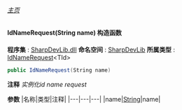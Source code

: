 ###### [主页](./Index.md "主页")
#### IdNameRequest(String name) 构造函数
**程序集** : [SharpDevLib.dll](./SharpDevLib.assembly.md "SharpDevLib.dll")
**命名空间** : [SharpDevLib](./SharpDevLib.namespace.md "SharpDevLib")
**所属类型** : [IdNameRequest](./SharpDevLib.IdNameRequest.1.md "IdNameRequest")\<TId\>
``` csharp
public IdNameRequest(String name)
```
**注释**
*实例化id name request*

**参数**
|名称|类型|注释|
|---|---|---|
|name|[String](https://learn.microsoft.com/en-us/dotnet/api/system.string "String")|name|

